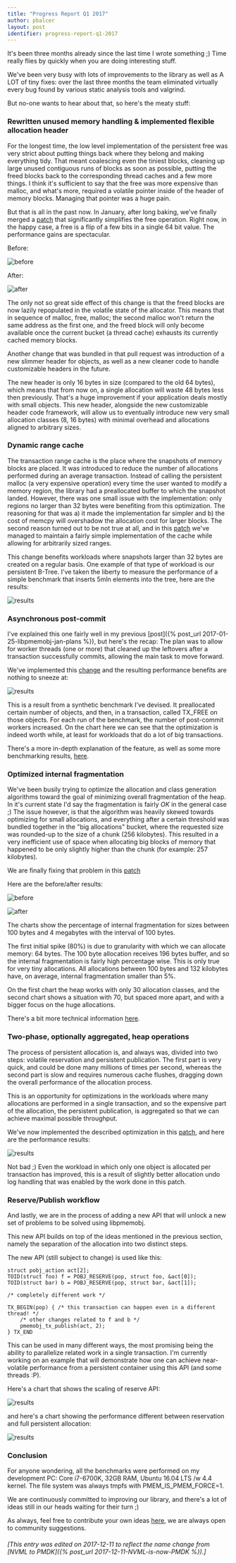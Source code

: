 ```yaml
---
title: "Progress Report Q1 2017"
author: pbalcer
layout: post
identifier: progress-report-q1-2017
---
```


It's been three months already since the last time I wrote something ;) Time
really flies by quickly when you are doing interesting stuff.

We've been very busy with lots of improvements to the library as well as A LOT
of tiny fixes: over the last three months the team eliminated virtually every
bug found by various static analysis tools and valgrind.

But no-one wants to hear about that, so here's the meaty stuff:

### Rewritten unused memory handling & implemented flexible allocation header

For the longest time, the low level implementation of the persistent free was
very strict about putting things back where they belong and making everything
tidy. That meant coalescing even the tiniest blocks, cleaning up large unused
contiguous runs of blocks as soon as possible, putting the freed blocks back to the
corresponding thread caches and a few more things. I think it's sufficient to
say that the free was more expensive than malloc, and what's more, required
a volatile pointer inside of the header of memory blocks. Managing that pointer
was a huge pain.

But that is all in the past now. In January, after long baking, we've finally merged
a [patch](https://github.com/pmem/pmdk/pull/1366) that significantly simplifies
the free operation. Right now, in the happy case, a free is a flip of a few bits
in a single 64 bit value. The performance gains are spectacular.

Before:

![before](https://cloud.githubusercontent.com/assets/8775610/24601092/dfe86fba-1857-11e7-9189-36aebd5d20b9.png)

After:

![after](https://cloud.githubusercontent.com/assets/8775610/24601094/e3abc606-1857-11e7-842f-cdc00835543c.png)

The only not so great side effect of this change is that the freed blocks are
now lazily repopulated in the volatile state of the allocator. This means that
in sequence of malloc, free, malloc; the second malloc won't return the same
address as the first one, and the freed block will only become available once
the current bucket (a thread cache) exhausts its currently cached memory blocks.


Another change that was bundled in that pull request was introduction of a new
slimmer header for objects, as well as a new cleaner code to handle customizable
headers in the future.

The new header is only 16 bytes in size (compared to the old 64 bytes), which
means that from now on, a single allocation will waste 48 bytes less then
previously. That's a huge improvement if your application deals mostly with
small objects. This new header, alongside the new customizable header code
framework, will allow us to eventually introduce new very small allocation
classes (8, 16 bytes) with minimal overhead and allocations aligned to
arbitrary sizes.

### Dynamic range cache

The transaction range cache is the place where the snapshots of memory blocks
are placed. It was introduced to reduce the number of allocations performed
during an average transaction. Instead of calling the persistent malloc
(a very expensive operation) every time the user wanted to modify a memory
region, the library had a preallocated buffer to which the snapshot landed.
However, there was one small issue with the
implementation: only regions no larger than 32 bytes were benefiting from
this optimization. The reasoning for that was a) it made the implementation
far simpler and b) the cost of memcpy will overshadow the allocation cost for
larger blocks. The second reason turned out to be not true at all, and in this
[patch](https://github.com/pmem/pmdk/pull/1533) we've managed to maintain a
fairly simple implementation of the cache while allowing for arbitrarily sized
ranges.

This change benefits workloads where snapshots larger than 32 bytes are created
on a regular basis. One example of that type of workload is our persistent B-Tree.
I've taken the liberty to measure the performance of a simple benchmark that
inserts 5mln elements into the tree, here are the results:

![results](https://cloud.githubusercontent.com/assets/8775610/24509180/01e75206-1566-11e7-8179-aa83601f63b2.png)

### Asynchronous post-commit

I've explained this one fairly well in my previous [post]({% post_url 2017-01-25-libpmemobj-jan-plans %}),
but here's the recap: The plan was to allow for worker threads (one or more)
that cleaned up the leftovers after a transaction successfully commits, allowing
the main task to move forward.

We've implemented this [change](https://github.com/pmem/pmdk/pull/1671) and the
resulting performance benefits are nothing to sneeze at:

![results](https://cloud.githubusercontent.com/assets/8775610/24497173/daf67a76-153a-11e7-8e95-e185fdf0e118.png)

This is a result from a synthetic benchmark I've devised. It preallocated
certain number of objects, and then, in a transaction, called TX_FREE on those
objects. For each run of the benchmark, the number of post-commit workers
increased. On the chart here we can see that the optimization is indeed worth
while, at least for workloads that do a lot of big transactions.

There's a more in-depth explanation of the feature, as well as some more
benchmarking results, [here](https://github.com/pmem/issues/issues/381).

### Optimized internal fragmentation

We've been busily trying to optimize the allocation and class generation
algorithms toward the goal of minimizing overall fragmentation of the heap.
In it's current state I'd say the fragmentation is fairly *OK* in the general case ;)
The issue however, is that the algorithm was heavily skewed towards optimizing for
small allocations, and everything after a certain threshold was bundled
together in the "big allocations" bucket, where the requested size was rounded-up
to the size of a chunk (256 kilobytes). This resulted in a very inefficient
use of space when allocating big blocks of memory that happened to be only
slightly higher than the chunk (for example: 257 kilobytes).

We are finally fixing that problem in this [patch](https://github.com/pmem/pmdk/pull/1629)

Here are the before/after results:

![before](https://cloud.githubusercontent.com/assets/8775610/24499995/03403414-1544-11e7-9404-093c882ec2c3.png)

![after](https://cloud.githubusercontent.com/assets/8775610/24500320/328bf392-1545-11e7-8ab3-c551c10c72b7.png)

The charts show the percentage of internal fragmentation for sizes between
100 bytes and 4 megabytes with the interval of 100 bytes.

The first initial spike (80%) is due to granularity with which we can allocate
memory: 64 bytes.
The 100 byte allocation receives 196 bytes buffer, and so the internal fragmentation
is fairly high percentage wise. This is only true for very tiny allocations.
All allocations between 100 bytes and 132 kilobytes have, on average,
internal fragmentation smaller than 5%.

On the first chart the heap works with only 30 allocation classes, and the second
chart shows a situation with 70, but spaced more apart, and with a bigger focus on
the huge allocations.

There's a bit more technical information [here](https://github.com/pmem/issues/issues/377).

### Two-phase, optionally aggregated, heap operations

The process of persistent allocation is, and always was, divided into two steps:
volatile reservation and persistent publication.
The first part is very quick, and could be done many millions of times per second,
whereas the second part is slow and requires numerous cache flushes, dragging
down the overall performance of the allocation process.

This is an opportunity for optimizations in the workloads where many allocations
are performed in a single transaction, and so the expensive part of the allocation,
the persistent publication, is aggregated so that we can achieve maximal possible
throughput.

We've now implemented the described optimization in this [patch](https://github.com/pmem/pmdk/pull/1711),
and here are the performance results:

![results](https://cloud.githubusercontent.com/assets/8775610/23549544/065fd7ae-000d-11e7-8eea-9906196d4f46.png)

Not bad ;) Even the workload in which only one object is allocated per
transaction has improved, this is a result of slightly better allocation undo log
handling that was enabled by the work done in this patch.

### Reserve/Publish workflow

And lastly, we are in the process of adding a new API that will unlock a new
set of problems to be solved using libpmemobj.

This new API builds on top of the ideas mentioned in the previous section, namely
the separation of the allocation into two distinct steps.

The new API (still subject to change) is used like this:
```
struct pobj_action act[2];
TOID(struct foo) f = POBJ_RESERVE(pop, struct foo, &act[0]);
TOID(struct bar) b = POBJ_RESERVE(pop, struct bar, &act[1]);

/* completely different work */

TX_BEGIN(pop) { /* this transaction can happen even in a different thread! */
	/* other changes related to f and b */
	pmemobj_tx_publish(act, 2);
} TX_END

```

This can be used in many different ways, the most promising being
the ability to parallelize related work in a single transaction. I'm currently
working on an example that will demonstrate how one can achieve near-volatile
performance from a persistent container using this API (and some threads :P).

Here's a chart that shows the scaling of reserve API:

![results](https://cloud.githubusercontent.com/assets/8775610/23852782/c421f342-07e9-11e7-8b26-b6ae53bf4342.png)

and here's a chart showing the performance different between reservation and
full persistent allocation:

![results](https://cloud.githubusercontent.com/assets/8775610/23792560/c06bfd7e-0587-11e7-900d-25023694bd28.png)

### Conclusion

For anyone wondering, all the benchmarks were performed on my development PC:
Core i7-6700K, 32GB RAM, Ubuntu 16.04 LTS /w 4.4 kernel. The file system was
always tmpfs with PMEM_IS_PMEM_FORCE=1.

We are continuously committed to improving our library, and there's a lot of ideas
still in our heads waiting for their turn ;)

As always, feel free to contribute your own ideas [here](https://github.com/pmem/issues/issues?q=is%3Aopen+is%3Aissue+label%3A%22Type%3A+Feature%22),
we are always open to community suggestions.

###### [This entry was edited on 2017-12-11 to reflect the name change from [NVML to PMDK]({% post_url 2017-12-11-NVML-is-now-PMDK %}).]
